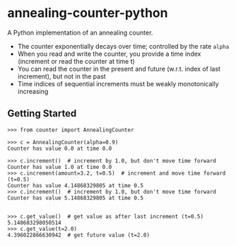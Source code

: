 # annealing-counter-python

A Python implementation of an annealing counter.

* The counter exponentially decays over time; controlled by the rate `alpha`
* When you read and write the counter, you provide a time index (increment or read the counter at time t)
* You can read the counter in the present and future (w.r.t. index of last increment), but not in the past
* Time indices of sequential increments must be weakly monotonically increasing

## Getting Started

```
>>> from counter import AnnealingCounter

>>> c = AnnealingCounter(alpha=0.9)
Counter has value 0.0 at time 0.0

>>> c.increment()  # increment by 1.0, but don't move time forward
Counter has value 1.0 at time 0.0
>>> c.increment(amount=3.2, t=0.5)  # increment and move time forward (t=0.5)
Counter has value 4.14868329805 at time 0.5
>>> c.increment()  # increment by 1.0, but don't move time forward
Counter has value 5.14868329805 at time 0.5


>>> c.get_value()  # get value as after last increment (t=0.5)
5.148683298050514
>>> c.get_value(t=2.0)
4.396022866630942  # get future value (t=2.0)
```
